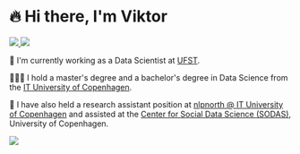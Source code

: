 # 🔥 Hi there, I'm Viktor

<a href="https://www.linkedin.com/in/viktor-due-pedersen-13aa3089/">
  <img src="https://img.shields.io/badge/LinkedIn-0077B5?style=for-the-badge&logo=linkedin&logoColor=white" />
</a>
<a href="https://scholar.google.dk/citations?view_op=list_works&hl=da&user=riT-IBsAAAAJ">
  <img src="https://img.shields.io/badge/Google_Scholar-4285F4?style=for-the-badge&logo=google-scholar&logoColor=white" />
</a>

💼 I'm currently working as a Data Scientist at [UFST](https://ufst.dk/).

🧑🏼‍🎓 I hold a master's degree and a bachelor's degree in Data Science from the [IT University of Copenhagen](https://en.itu.dk/).

🧐 I have also held a research assistant position at [nlpnorth @ IT University of Copenhagen](https://nlpnorth.github.io/) and assisted at the [Center for Social Data Science (SODAS)](https://sodas.ku.dk), University of Copenhagen.

![](https://github-contributor-stats.vercel.app/api?username=DueViktor&limit=5&theme=dark&combine_all_yearly_contributions=true)
